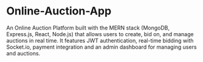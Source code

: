 # Online-Auction-App
  An Online Auction Platform built with the MERN stack (MongoDB, Express.js, React, Node.js) that allows users to create, bid on, and manage auctions in real time. It features JWT authentication, real-time bidding with Socket.io, payment integration and an admin dashboard for managing users and auctions. 
